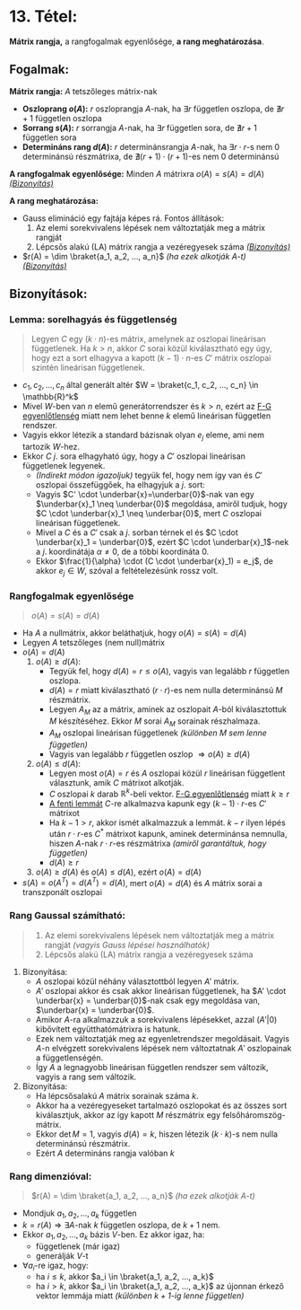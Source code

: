 # 13. Tétel:
**Mátrix rangja,** a rangfogalmak egyenlősége, **a rang meghatározása**.

## Fogalmak:
**Mátrix rangja:** 
$A$ tetszőleges mátrix-nak
- **Oszloprang $o(A)$:** $r$ oszloprangja $A$-nak, ha $\exists r$ független oszlopa, de $\nexists r+1$ független oszlopa
- **Sorrang $s(A)$:** $r$ sorrangja $A$-nak, ha $\exists r$ független sora, de $\nexists r+1$ független sora
- **Determináns rang $d(A)$:** $r$ determinánsrangja $A$-nak, ha $\exists r \cdot r$-s nem 0 determinánsú részmátrixa, de $\nexists (r+1) \cdot (r+1)$-es nem 0 determinánsú

**A rangfogalmak egyenlősége:** Minden $A$ mátrixra $o(A) = s(A) = d(A)$
[*(Bizonyítás)*](#rangfogalmak-egyenlősége)

**A rang meghatározása:** 
- Gauss elimináció egy fajtája képes rá. Fontos állítások:
    1. Az elemi sorekvivalens lépések nem változtatják meg a mátrix rangját
    2. Lépcsős alakú (LA) mátrix rangja a vezéregyesek száma
[*(Bizonyítás)*](#rang-gaussal-számítható)
- $r(A) = \dim \braket{a_1, a_2, ..., a_n}$ *(ha ezek alkotják $A$-t)*
[*(Bizonyítás)*](#rang-dimenzióval)

## Bizonyítások:
### Lemma: sorelhagyás és függetlenség
> Legyen $C$ egy $(k \cdot n)$-es mátrix, amelynek az oszlopai lineárisan függetlenek. Ha $k > n$, akkor $C$ sorai közül kiválasztható egy úgy, hogy ezt a sort elhagyva a kapott $(k-1) \cdot n$-es $C'$ mátrix oszlopai szintén lineárisan függetlenek.
- $c_1, c_2, ..., c_n$ által generált altér $W = \braket{c_1, c_2, ..., c_n} \in \mathbb{R}^k$
- Mivel $W$-ben van $n$ elemű generátorrendszer és $k > n$, ezért az [F-G egyenlőtlenség](6.md#f-g-egyenlőtlenség) miatt nem lehet benne $k$ elemű lineárisan független rendszer.
- Vagyis ekkor létezik a standard bázisnak olyan $e_j$ eleme, ami nem tartozik $W$-hez.
- Ekkor $C\ j$. sora elhagyható úgy, hogy a $C'$ oszlopai lineárisan függetlenek legyenek.
    - *(Indirekt módon igazoljuk)*  tegyük fel, hogy nem így van és $C'$ oszlopai összefüggőek, ha elhagyjuk a $j$. sort: 
    - Vagyis $C' \cdot \underbar{x}=\underbar{0}$-nak van egy $\underbar{x}_1 \neq \underbar{0}$ megoldása, amiről tudjuk, hogy $C \cdot \underbar{x}_1 \neq \underbar{0}$, mert $C$ oszlopai lineárisan függetlenek.
    - Mivel a $C$ és a $C'$ csak a $j$. sorban térnek el és $C \cdot \underbar{x}_1 = \underbar{0}$, ezért $C \cdot \underbar{x}_1$-nek a $j$. koordinátája $\alpha \neq 0$, de a többi koordináta 0. 
    - Ekkor $\frac{1}{\alpha} \cdot (C \cdot \underbar{x}_1) = e_j$, de akkor $e_j \in W$, szóval a feltételezésünk rossz volt.

### Rangfogalmak egyenlősége
> $o(A) = s(A) = d(A)$

- Ha $A$ a nullmátrix, akkor beláthatjuk, hogy $o(A) = s(A) = d(A)$
- Legyen $A$ tetszőleges (nem null)mátrix
- $o(A) = d(A)$
    1. $o(A) \geq d(A)$:
        - Tegyük fel, hogy $d(A) = r \leq o(A)$, vagyis van legalább $r$ független oszlopa.
        - $d(A) = r$ miatt kiválasztható $(r \cdot r)$-es nem nulla determinánsú $M$ részmátrix.
        - Legyen $A_M$ az a mátrix, aminek az oszlopait $A$-ból kiválasztottuk $M$ készítéséhez. Ekkor $M$ sorai $A_M$ sorainak részhalmaza.
        - $A_M$ oszlopai lineárisan függetlenek *(különben $M$ sem lenne független)*
        - Vagyis van legalább $r$ független oszlop $\Rightarrow o(A) \geq d(A)$
    2. $o(A) \leq d(A)$:
        - Legyen most $o(A) = r$ és $A$ oszlopai közül $r$ lineárisan függetlent választunk, amik $C$ mátrixot alkotják. 
        - $C$ oszlopai $k$ darab $\mathbb{R}^k$-beli vektor. [F-G egyenlőtlenség](6.md#f-g-egyenlőtlenség) miatt $k \geq r$
        - [A fenti lemmát](#lemma-sorelhagyás-és-függetlenség) $C$-re alkalmazva kapunk egy $(k-1) \cdot r$-es $C'$ mátrixot
        - Ha $k-1 > r$, akkor ismét alkalmazzuk a lemmát. $k-r$ ilyen lépés után $r \cdot r$-es $C^*$ mátrixot kapunk, aminek determinánsa nemnulla, hiszen $A$-nak $r \cdot r$-es részmátrixa *(amiről garantáltuk, hogy független)*
        - $d(A) \geq r$
    3. $o(A) \geq d(A)$ és $o(A) \leq d(A)$, ezért $o(A) = d(A)$
- $s(A) = o(A^T) = d(A^T) = d(A)$, mert $o(A) = d(A)$ és $A$ mátrix sorai a transzponált oszlopai

### Rang Gaussal számítható:
> 1. Az elemi sorekvivalens lépések nem változtatják meg a mátrix rangját *(vagyis Gauss lépései használhatók)*
> 2. Lépcsős alakú (LA) mátrix rangja a vezéregyesek száma
1. Bizonyítása:
    - $A$ oszlopai közül néhány választottból legyen $A'$ mátrix. 
    - $A'$ oszlopai akkor és csak akkor lineárisan függetlenek, ha $A' \cdot \underbar{x} = \underbar{0}$-nak csak egy megoldása van, $\underbar{x} = \underbar{0}$.
    - Amikor $A$-ra alkalmazzuk a sorekvivalens lépésekket, azzal $(A'|0)$ kibővített együtthatómátrixra is hatunk.
    - Ezek nem változtatják meg az egyenletrendszer megoldásait. Vagyis $A$-n elvégzett sorekvivalens lépések nem változtatnak $A'$ oszlopainak a függetlenségén.
    - Így $A$ a legnagyobb lineárisan független rendszer sem változik, vagyis a rang sem változik.
2. Bizonyítása:
    - Ha lépcsősalakú $A$ mátrix sorainak száma $k$.
    - Akkor ha a vezéregyeseket tartalmazó oszlopokat és az összes sort kiválasztjuk, akkor az így kapott $M$ részmátrix egy felsőháromszög-mátrix.
    - Ekkor $\det M = 1$, vagyis $d(A) = k$, hiszen létezik ($k \cdot k$)-s nem nulla determinánsú részmátrix.
    - Ezért $A$ determináns rangja valóban $k$

### Rang dimenzióval:
> $r(A) = \dim \braket{a_1, a_2, ..., a_n}$ *(ha ezek alkotják $A$-t)*

- Mondjuk $a_1, a_2, ..., a_k$ független
- $k = r(A) \Rightarrow \exists A$-nak $k$ független oszlopa, de $k+1$ nem.
- Ekkor $a_1, a_2, ..., a_k$ bázis $V$-ben. Ez akkor igaz, ha:
    - függetlenek (már igaz)
    - generálják $V$-t
- $\forall a_i$-re igaz, hogy:
    - ha $i \leq k$, akkor $a_i \in \braket{a_1, a_2, ..., a_k}$
    - ha $i > k$, akkor $a_i \in \braket{a_1, a_2, ..., a_k}$ az újonnan érkező vektor lemmája miatt *(különben $k+1$-ig lenne független)*